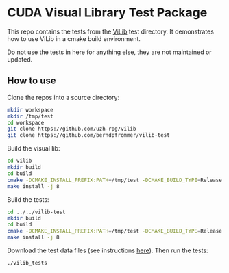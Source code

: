 # CUDA Visual Library Test Package

This repo contains the tests from the [ViLib](https://github.com/uzh-rpg/vilib) test directory.
It demonstrates how to use ViLib in a cmake build environment.

Do not use the tests in here for anything else, they are not maintained or updated.

## How to use

Clone the repos into a source directory:
```bash
mkdir workspace
mkdir /tmp/test
cd workspace
git clone https://github.com/uzh-rpg/vilib
git clone https://github.com/berndpfrommer/vilib-test
```

Build the visual lib:
```bash
cd vilib
mkdir build
cd build
cmake -DCMAKE_INSTALL_PREFIX:PATH=/tmp/test -DCMAKE_BUILD_TYPE=Release ..
make install -j 8
```

Build the tests:
```bash
cd ../../vilib-test
mkdir build
cd build
cmake -DCMAKE_INSTALL_PREFIX:PATH=/tmp/test -DCMAKE_BUILD_TYPE=Release ..
make install -j 8
```

Download the test data files (see instructions [here](https://github.com/uzh-rpg/vilib)).
Then run the tests:
```bash
./vilib_tests
```
